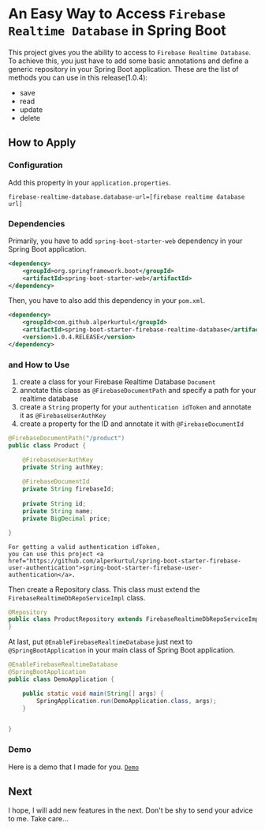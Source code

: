 # An Easy Way to Access `Firebase Realtime Database` in Spring Boot
This project gives you the ability to access to `Firebase Realtime Database`. To achieve this, you just have to add some basic annotations and define a generic repository in your Spring Boot application. These are the list of methods you can use in this release(1.0.4):

- save
- read
- update
- delete

## How to Apply

### Configuration

Add this property in your `application.properties`.
```properties
firebase-realtime-database.database-url=[firebase realtime database url]
```

### Dependencies

Primarily, you have to add `spring-boot-starter-web` dependency in your Spring Boot application.
```xml
<dependency>
    <groupId>org.springframework.boot</groupId>
    <artifactId>spring-boot-starter-web</artifactId>
</dependency>
```

Then, you have to also add this dependency in your `pom.xml`.
```xml
<dependency>
    <groupId>com.github.alperkurtul</groupId>
    <artifactId>spring-boot-starter-firebase-realtime-database</artifactId>
    <version>1.0.4.RELEASE</version>
</dependency>
```

### and How to Use

1) create a class for your Firebase Realtime Database `Document`
2) annotate this class as `@FirebaseDocumentPath` and specify a path for your realtime database
3) create a `String` property for your `authentication idToken` and annotate it as `@FirebaseUserAuthKey`
4) create a property for the ID and annotate it with `@FirebaseDocumentId`

```java
@FirebaseDocumentPath("/product")
public class Product {

    @FirebaseUserAuthKey
    private String authKey;
    
    @FirebaseDocumentId
    private String firebaseId;
    
    private String id;
    private String name;
    private BigDecimal price;

}
```

```
For getting a valid authentication idToken, 
you can use this project <a href="https://github.com/alperkurtul/spring-boot-starter-firebase-user-authentication">spring-boot-starter-firebase-user-authentication</a>.
```


Then create a Repository class. This class must extend the `FirebaseRealtimeDbRepoServiceImpl` class.

```java
@Repository
public class ProductRepository extends FirebaseRealtimeDbRepoServiceImpl<Product, String> {
}
```

At last, put `@EnableFirebaseRealtimeDatabase` just next to `@SpringBootApplication` in your main class of Spring Boot application.

```java
@EnableFirebaseRealtimeDatabase
@SpringBootApplication
public class DemoApplication {

    public static void main(String[] args) {
        SpringApplication.run(DemoApplication.class, args);
    }


}
```

### Demo

Here is a demo that I made for you. <a href="https://github.com/alperkurtul/spring-boot-starter-firebase-realtime-database-demo">`Demo`</a>

## Next

I hope, I will add new features in the next. Don't be shy to send your advice to me.
Take care...
